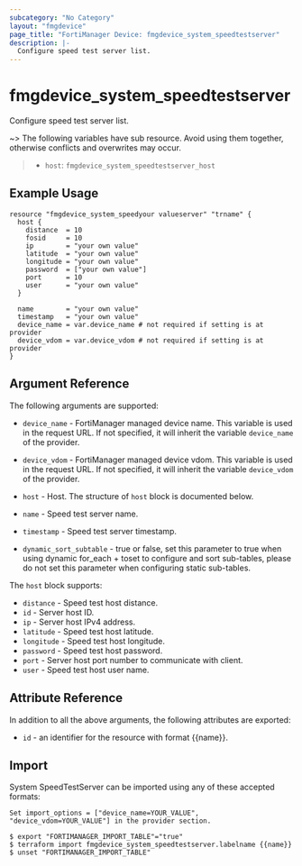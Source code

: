 ```yaml
---
subcategory: "No Category"
layout: "fmgdevice"
page_title: "FortiManager Device: fmgdevice_system_speedtestserver"
description: |-
  Configure speed test server list.
---
```


# fmgdevice_system_speedtestserver
Configure speed test server list.

~> The following variables have sub resource. Avoid using them together, otherwise conflicts and overwrites may occur.
>- `host`: `fmgdevice_system_speedtestserver_host`



## Example Usage

```hcl
resource "fmgdevice_system_speedyour valueserver" "trname" {
  host {
    distance  = 10
    fosid     = 10
    ip        = "your own value"
    latitude  = "your own value"
    longitude = "your own value"
    password  = ["your own value"]
    port      = 10
    user      = "your own value"
  }

  name        = "your own value"
  timestamp   = "your own value"
  device_name = var.device_name # not required if setting is at provider
  device_vdom = var.device_vdom # not required if setting is at provider
}
```

## Argument Reference


The following arguments are supported:

* `device_name` - FortiManager managed device name. This variable is used in the request URL. If not specified, it will inherit the variable `device_name` of the provider.
* `device_vdom` - FortiManager managed device vdom. This variable is used in the request URL. If not specified, it will inherit the variable `device_vdom` of the provider.

* `host` - Host. The structure of `host` block is documented below.
* `name` - Speed test server name.
* `timestamp` - Speed test server timestamp.
* `dynamic_sort_subtable` - true or false, set this parameter to true when using dynamic for_each + toset to configure and sort sub-tables, please do not set this parameter when configuring static sub-tables.

The `host` block supports:

* `distance` - Speed test host distance.
* `id` - Server host ID.
* `ip` - Server host IPv4 address.
* `latitude` - Speed test host latitude.
* `longitude` - Speed test host longitude.
* `password` - Speed test host password.
* `port` - Server host port number to communicate with client.
* `user` - Speed test host user name.


## Attribute Reference

In addition to all the above arguments, the following attributes are exported:
* `id` - an identifier for the resource with format {{name}}.

## Import

System SpeedTestServer can be imported using any of these accepted formats:
```
Set import_options = ["device_name=YOUR_VALUE", "device_vdom=YOUR_VALUE"] in the provider section.

$ export "FORTIMANAGER_IMPORT_TABLE"="true"
$ terraform import fmgdevice_system_speedtestserver.labelname {{name}}
$ unset "FORTIMANAGER_IMPORT_TABLE"
```

